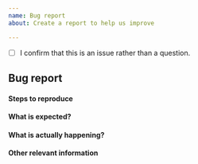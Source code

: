 ```yaml
---
name: Bug report
about: Create a report to help us improve

---
```


<!-- Please don't delete this template or we'll close your issue -->
<!-- Before creating an issue please make sure you are using the latest version of Sitdown. -->

<!-- Please confirm you will submit an issue. -->
<!-- Issues which contain questions or support requests will be closed. -->
<!-- (Update "[ ]" to "[x]" to check a box) -->

- [ ] I confirm that this is an issue rather than a question.

## Bug report

#### Steps to reproduce

<!-- If you are reporting a bug that can ONLY be reproduced on your repository, PLEASE provide this repo link. That takes guessing work out of the way and saves us time. -->

#### What is expected?

#### What is actually happening?

#### Other relevant information

